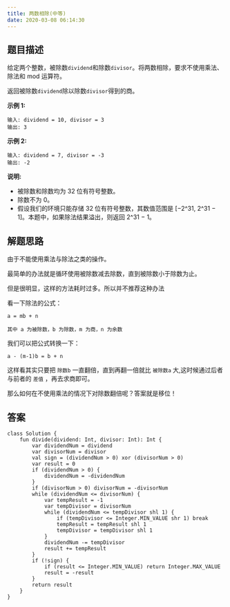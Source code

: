 ```yaml
---
title: 两数相除(中等)
date: 2020-03-08 06:14:30
---
```

## 题目描述

给定两个整数，被除数``dividend``和除数``divisor``。将两数相除，要求不使用乘法、除法和 mod 运算符。

返回被除数``dividend``除以除数``divisor``得到的商。
 
**示例 1:**


```
输入: dividend = 10, divisor = 3
输出: 3
```

**示例 2:**


```
输入: dividend = 7, divisor = -3
输出: -2
```

**说明:**

- 被除数和除数均为 32 位有符号整数。
- 除数不为 0。
- 假设我们的环境只能存储 32 位有符号整数，其数值范围是 [−2^31,  2^31 − 1]。本题中，如果除法结果溢出，则返回 2^31 − 1。


## 解题思路

由于不能使用乘法与除法之类的操作。

最简单的办法就是循环使用被除数减去除数，直到被除数小于除数为止。

但是很明显，这样的方法耗时过多。所以并不推荐这种办法

看一下除法的公式：

```
a = mb + n

其中 a 为被除数，b 为除数，m 为商，n 为余数
```
我们可以把公式转换一下：


```
a - (m-1)b = b + n
```
这样看其实只要把 ``除数b`` 一直翻倍，直到再翻一倍就比 ``被除数a`` 大,这时候通过后者与前者的 ``差值`` ，再去求商即可。

那么如何在不使用乘法的情况下对除数翻倍呢？答案就是移位！

## 答案


```
class Solution {
    fun divide(dividend: Int, divisor: Int): Int {
        var dividendNum = dividend
        var divisorNum = divisor
        val sign = (dividendNum > 0) xor (divisorNum > 0)
        var result = 0
        if (dividendNum > 0) {
            dividendNum = -dividendNum
        }
        if (divisorNum > 0) divisorNum = -divisorNum
        while (dividendNum <= divisorNum) {
            var tempResult = -1
            var tempDivisor = divisorNum
            while (dividendNum <= tempDivisor shl 1) {
                if (tempDivisor <= Integer.MIN_VALUE shr 1) break
                tempResult = tempResult shl 1
                tempDivisor = tempDivisor shl 1
            }
            dividendNum -= tempDivisor
            result += tempResult
        }
        if (!sign) {
            if (result <= Integer.MIN_VALUE) return Integer.MAX_VALUE
            result = -result
        }
        return result
    }
}
```



